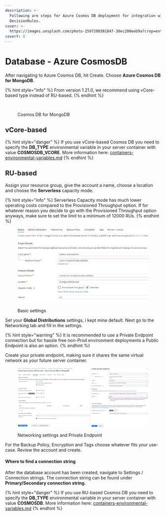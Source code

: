 ```yaml
---
description: >-
  Following are steps for Azure Cosmos DB deployment for integration with
  DecisionRules.
cover: >-
  https://images.unsplash.com/photo-1597200381847-30ec200eeb9a?crop=entropy&cs=srgb&fm=jpg&ixid=MnwxOTcwMjR8MHwxfHNlYXJjaHwzfHxBenVyZXxlbnwwfHx8fDE2NTI2ODQxOTE&ixlib=rb-1.2.1&q=85
coverY: 0
---
```


# Database - Azure CosmosDB

After navigating to Azure Cosmos DB, hit Create. Choose **Azure Cosmos DB for MongoDB**.&#x20;

{% hint style="info" %}
From version 1.21.0, we recommend using vCore-based type instead of RU-based.
{% endhint %}

<figure><img src="../../../.gitbook/assets/Snímek obrazovky 2025-09-08 v 4.12.07.png" alt=""><figcaption><p>Cosmos DB for MongoDB</p></figcaption></figure>

## vCore-based

{% hint style="danger" %}
If you use vCore-based Cosmos DB you need to specify the **DB\_TYPE** environmental variable in your server container with value **COSMOSDB\_VCORE**. More information here: [containers-environmental-variables.md](../containers-environmental-variables.md "mention")
{% endhint %}

## RU-based

Assign your resource group, give the account a name, choose a location and choose the **Serverless** capacity mode.

{% hint style="info" %}
Serverless Capacity mode has much lower operating costs compared to the Provisioned Throughput option. If for whatever reason you decide to go with the Provisioned Throughput option anyways, make sure to set the limit to a minimum of 12000 RUs.
{% endhint %}

<figure><img src="../../../.gitbook/assets/image (289).png" alt=""><figcaption><p>Basic settings</p></figcaption></figure>

Set your **Global Distributions** settings, i kept mine default. Next go to the Networking tab and fill in the settings.&#x20;

{% hint style="warning" %}
It is recommended to use a Private Endpoint connection but for hassle free non-Prod environment deployments a Public Endpoint is also an option.
{% endhint %}

Create your private endpoint, making sure it shares the same virtual network as your future server container.

<figure><img src="../../../.gitbook/assets/image (291).png" alt=""><figcaption><p>Networking settings and Private Endpoint</p></figcaption></figure>

For the Backup Policy, Encryption and Tags choose whatever fits your use-case. Review the account and create.

#### Where to find a connection string

After the database account has been created, navigate to Settings / Connection strings. The connection string can be found under **Primary/Secondary connection string**.

{% hint style="danger" %}
If you use RU-based Cosmos DB you need to specify the **DB\_TYPE** environmental variable in your server container with value **COSMOSDB**. More information here: [containers-environmental-variables.md](../containers-environmental-variables.md "mention")
{% endhint %}
